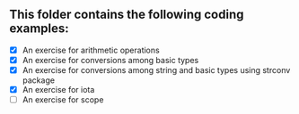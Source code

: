 ## This folder contains the following coding examples: 

- [x] An exercise for arithmetic operations
- [x] An exercise for conversions among basic types
- [x] An exercise for conversions among string and basic types using strconv package
- [x] An exercise for iota
- [ ] An exercise for scope